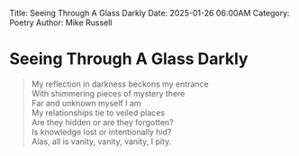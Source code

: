 Title: Seeing Through A Glass Darkly
Date: 2025-01-26 06:00AM
Category: Poetry
Author: Mike Russell
# Seeing Through A Glass Darkly

> My reflection in darkness beckons my entrance<br>
With shimmering pieces of mystery there<br>
Far and unknown myself I am<br>
My relationships tie to veiled places<br>
Are they hidden or are they forgotten?<br>
Is knowledge lost or intentionally hid?<br>
Alas, all is vanity, vanity, vanity, I pity.
